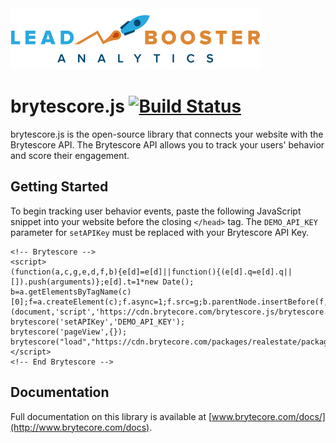 <img src="examples/lead-booster-analytics.png" width="400" height="98" alt="Lead Booster Analytics">

# brytescore.js [![Build Status](https://travis-ci.org/Brytecore/brytescore.js.svg?branch=master)](https://travis-ci.org/Brytecore/brytescore.js)

brytescore.js is the open-source library that connects your website with the Brytescore API. The
Brytescore API allows you to track your users' behavior and score their engagement.

## Getting Started

To begin tracking user behavior events, paste the following JavaScript snippet into your
website before the closing `</head>` tag. The `DEMO_API_KEY` parameter for `setAPIKey` must be replaced with your
Brytescore API Key.

```
<!-- Brytescore -->
<script>
(function(a,c,g,e,d,f,b){e[d]=e[d]||function(){(e[d].q=e[d].q||[]).push(arguments)};e[d].t=1*new Date();
b=a.getElementsByTagName(c)[0];f=a.createElement(c);f.async=1;f.src=g;b.parentNode.insertBefore(f,b)})
(document,'script','https://cdn.brytecore.com/brytescore.js/brytescore.min.js',window,'brytescore');
brytescore('setAPIKey','DEMO_API_KEY');
brytescore('pageView',{});
brytescore("load","https://cdn.brytecore.com/packages/realestate/package.json");
</script>
<!-- End Brytescore -->
```

## Documentation

Full documentation on this library is available at [www.brytecore.com/docs/](http://www.brytecore.com/docs).

